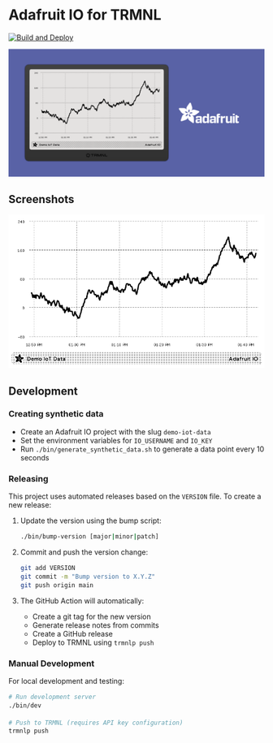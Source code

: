 # Adafruit IO for TRMNL

[![Build and Deploy](https://github.com/stephenyeargin/trmnl-adafruit-io/actions/workflows/build.yml/badge.svg)](https://github.com/stephenyeargin/trmnl-adafruit-io/actions/workflows/build.yml)

![promo](assets/promo.png)

## Screenshots

![screenshot](assets/screenshot.png)

## Development

### Creating synthetic data

- Create an Adafruit IO project with the slug `demo-iot-data`
- Set the environment variables for `IO_USERNAME` and `IO_KEY`
- Run `./bin/generate_synthetic_data.sh` to generate a data point every 10 seconds

### Releasing

This project uses automated releases based on the `VERSION` file. To create a new release:

1. Update the version using the bump script:
   ```bash
   ./bin/bump-version [major|minor|patch]
   ```

2. Commit and push the version change:
   ```bash
   git add VERSION
   git commit -m "Bump version to X.Y.Z"
   git push origin main
   ```

3. The GitHub Action will automatically:
   - Create a git tag for the new version
   - Generate release notes from commits
   - Create a GitHub release
   - Deploy to TRMNL using `trmnlp push`

### Manual Development

For local development and testing:

```bash
# Run development server
./bin/dev

# Push to TRMNL (requires API key configuration)
trmnlp push
```

